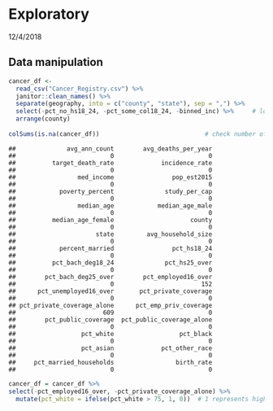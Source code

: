 Exploratory
================
12/4/2018

Data manipulation
-----------------

``` r
cancer_df <-
  read_csv("Cancer_Registry.csv") %>% 
  janitor::clean_names() %>%
  separate(geography, into = c("county", "state"), sep = ",") %>%
  select(-pct_no_hs18_24, -pct_some_col18_24, -binned_inc) %>%     # lots of same county names, so I did not remove state column #
  arrange(county)
  
colSums(is.na(cancer_df))                             # check number of missing values #
```

    ##              avg_ann_count        avg_deaths_per_year 
    ##                          0                          0 
    ##          target_death_rate             incidence_rate 
    ##                          0                          0 
    ##                 med_income                pop_est2015 
    ##                          0                          0 
    ##            poverty_percent              study_per_cap 
    ##                          0                          0 
    ##                 median_age            median_age_male 
    ##                          0                          0 
    ##          median_age_female                     county 
    ##                          0                          0 
    ##                      state         avg_household_size 
    ##                          0                          0 
    ##            percent_married                pct_hs18_24 
    ##                          0                          0 
    ##          pct_bach_deg18_24              pct_hs25_over 
    ##                          0                          0 
    ##        pct_bach_deg25_over        pct_employed16_over 
    ##                          0                        152 
    ##      pct_unemployed16_over       pct_private_coverage 
    ##                          0                          0 
    ## pct_private_coverage_alone      pct_emp_priv_coverage 
    ##                        609                          0 
    ##        pct_public_coverage  pct_public_coverage_alone 
    ##                          0                          0 
    ##                  pct_white                  pct_black 
    ##                          0                          0 
    ##                  pct_asian             pct_other_race 
    ##                          0                          0 
    ##     pct_married_households                 birth_rate 
    ##                          0                          0

``` r
cancer_df = cancer_df %>%
select(-pct_employed16_over, -pct_private_coverage_alone) %>%
  mutate(pct_white = ifelse(pct_white > 75, 1, 0))  # 1 represents high percentage of white #
```

